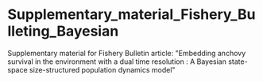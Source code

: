 # Supplementary_material_Fishery_Bulleting_Bayesian
Supplementary material for Fishery Bulletin article: "Embedding anchovy survival in the environment with a dual time resolution : A Bayesian state-space size-structured population dynamics model"
